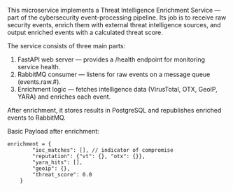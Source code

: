 This microservice implements a Threat Intelligence Enrichment Service — part of the cybersecurity event-processing pipeline. Its job is to receive raw security events, enrich them with external threat intelligence sources, and output enriched events with a calculated threat score.

The service consists of three main parts:
1. FastAPI web server — provides a /health endpoint for monitoring service health.
2. RabbitMQ consumer — listens for raw events on a message queue (events.raw.#).
3. Enrichment logic — fetches intelligence data (VirusTotal, OTX, GeoIP, YARA) and enriches each event.

After enrichment, it stores results in PostgreSQL and republishes enriched events to RabbitMQ.

Basic Payload after enrichment:
```
enrichment = {
        "ioc_matches": [], // indicator of compromise
        "reputation": {"vt": {}, "otx": {}},
        "yara_hits": [],
        "geoip": {},
        "threat_score": 0.0
    }
```